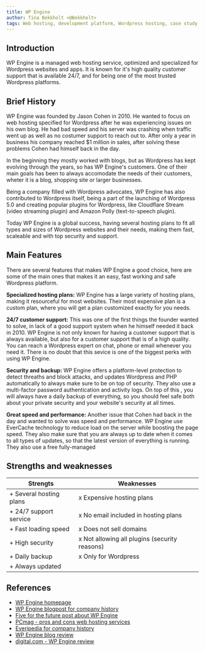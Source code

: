```yaml
---
title: WP Engine
author: Tina Bekkholt <@Bekkholt>
tags: Web hosting, development platform, Wordpress hosting, case study
---
```


## Introduction

WP Engine is a managed web hosting service, optimized and specialized for Wordpress websites and apps. It is known for it's high quality customer support that is available 24/7, and for being one of the most trusted Wordpress platforms.

## Brief History

WP Engine was founded by Jason Cohen in 2010. He wanted to focus on web hosting specified for Wordpress after he was experiencing issues on his own blog. He had bad speed and his server was crashing when traffic went up as well as no costumer support to reach out to. After only a year in business his company reached $1 million in sales, after solving these problems Cohen had himself back in the day.

In the beginning they mostly worked with blogs, but as Wordpress has kept evolving through the years, so has WP Engine's customers. One of their main goals has been to always accomodate the needs of their customers, wheter it is a blog, shopping site or larger businesses.

Being a company filled with Wordpress advocates, WP Engine has also contributed to Wordpress itself, being a part of the launching of Wordpress 5.0 and creating popular plugins for Wordpress, like Cloudflare Stream (video streaming plugin) and Amazon Polly (text-to-speech plugin).

Today WP Engine is a global success, having several hosting plans to fit all types and sizes of Wordpress websites and their needs, making them fast, scaleable and with top security and support.

## Main Features

There are several features that makes WP Engine a good choice, here are some of the main ones that makes it an easy, fast working and safe Wordpress platform.

**Specialized hosting plans:**
WP Engine has a large variety of hosting plans, making it resourceful for most websites. Their most expensive plan is a custom plan, where you will get a plan customized exactly for you needs.

**24/7 customer support:** This was one of the first things the founder wanted to solve, in lack of a good support system when he himself needed it back in 2010. WP Engine is not only known for having a customer support that is always available, but also for a customer support that is of a high quality. You can reach a Wordpress expert on chat, phone or email whenever you need it. There is no doubt that this sevice is one of the biggest perks with using WP Engine.

**Security and backup:** WP Engine offers a platform-level protection to detect threaths and block attacks, and updates Wordpress and PHP automatically to always make sure to be on top of security. They also use a multi-factor password authentication and activity logs. On top of this , you will always have a daily backup of everything, so you should feel safe both about your private security and your website's security at all times.

**Great speed and performance:**
Another issue that Cohen had back in the day and wanted to solve was speed and performance. WP Engine use EverCache technology to reduce load on the server while boosting the page speed. They also make sure that you are always up to date when it comes to all types of updates, so that the latest version of everything is running. They also use a free fully-managed

## Strengths and weaknesses

| Strengts                | Weaknesses                                    |
| ----------------------- | --------------------------------------------- |
| + Several hosting plans | x Expensive hosting plans                     |
| + 24/7 support service  | x No email included in hosting plans          |
| + Fast loading speed    | x Does not sell domains                       |
| + High security         | x Not allowing all plugins (security reasons) |
| + Daily backup          | x Only for Wordpress                          |
| + Always updated        |                                               |

<!-- ## Market Comparison

This section can be used to compare the advantages and disadvantages of your chosen tool to other similar tools. You may use subheadings, tables or bullet points to structure your description.

If you are writing about an open source tool, it may be a good idea to compare it to similar proprietary tools. Likewise, if you are writing about a proprietary tool, it may be a good idea to compare it to similar open source tools.

Similarly, a self hosted tool and a cloud based tool with a similar purpose may make for a good comparison.

## Getting Started

If applicable, describe how to get started with your chosen tool. By providing examples, this can help to demystify a tool and make it more accessible to beginners.

## Conclusion

This section can be used to summarize your findings. What are the main advantages and disadvantages of your chosen tool? What are the main use cases for this tool? What are the main limitations of this tool? What does the future look like for this tool? -->

## References

- [WP Engine homepage](https://wpengine.com/)
- [WP Engine blogpost for company history](https://wpengine.com/blog/why-and-how-wordpress-works-for-us/)
- [Five for the future post about WP Engine](https://wordpress.org/five-for-the-future/pledge/wp-engine/)
- [PCmag - pros and cons web hosting services](https://uk.pcmag.com/web-hosting-services/40427/wp-engine-web-hosting)
- [Everipedia for company history](https://everipedia.org/wiki/lang_en/WP_Engine)
- [WP Engine blog review](https://themeisle.com/blog/wp-engine-review-for-wordpress/)
- [digital.com - WP Engine review](https://digital.com/wpengine-review/)

<!-- - [Example.com](https://example.com)
- _Good Examples_ by John Doe, 1990
- The Example Podcast, Episode 1
- [Examples Explained](https://youtu.be/dQw4w9WgXcQ) -->

<!-- ## Additional Resources

- [More about Examples](https://example.com)
- [Examples, the Full Course](https://youtu.be/dQw4w9WgXcQ) -->
